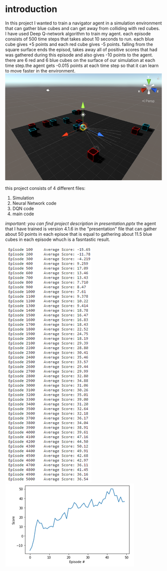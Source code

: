 # introduction
In this project I wanted to train a navigator agent in a simulation environment that can gather blue cubes and can get away from colliding with red cubes.
I have used Deep Q-network algorithm to train my agent.
each episode consists of 500 time steps that takes about 10 seconds to run. each blue cube gives +5 points and each red cube gives -5 points. falling from the square surface ends the episod, takes away all of positive scores that had was gathered during this episode and also gives -10 points to the agent. there are 6 red and 6 blue cubes on the surface of our simulation at each time step.the agent gets -0.015 points at each time step so that it can learn to move faster in the environment.
![alt text](https://github.com/AlirezaTalakoobi/DQN-navigator-agent/blob/master/1.PNG?raw=true)

this project consists of 4 different files:
1. Simulation
2. Neural Network code
3. DQN code
4. main code

*important: you can find project description in presentation.pptx*
 the agent that I have trained is version 4.1.6 in the "presentation" file that can gather about 50 points in each episoe that is equal to gathering about 11.5 blue cubes in each episode whuch is a fasntastic result.
 
 ![alt text](https://github.com/AlirezaTalakoobi/DQN-navigator-agent/blob/master/learning%20process.PNG?raw=true)
 ![alt text](https://github.com/AlirezaTalakoobi/DQN-navigator-agent/blob/master/map.PNG?raw=true)
